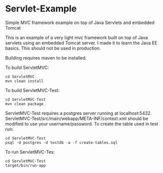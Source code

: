 # Servlet-Example
Simple MVC framework example on top of Java Servlets and embedded Tomcat

This is an example of a very light mvc framework built on top of Java servlets using an embedded Tomcat server. I made it to learn the Java EE basics. This should not be used in production.

Building requires maven to be installed.

To build ServletMVC:
```
cd ServletMVC
mvn clean install
```

To build ServletMVC-Test:
```
cd ServletMVC-Test
mvn clean package
```

ServletMVC-Test requires a postgres server running at localhost:5432. ServletMVC-Test/src/main/webapp/META-INF/context.xml should be modified to use your username/password. To create the table used in test run:
```
cd ServletMVC-Test
psql -U postgres -d testdb -a -f create-tables.sql
```

To run ServletMVC-Tes:
```
cd ServletMVC-Test
target/bin/run-app
```
